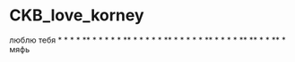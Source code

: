 # CKB_love_korney
люблю тебя
*
*
*
*
**
*
*
*
*
*
**
*
*
*
*
*
**
*
*
*
*
*
**
*
*
*
*
**
**
*
*
**
*
мяфь

